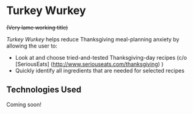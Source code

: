 # Turkey Wurkey

~~(Very lame working title)~~

*Turkey Wurkey* helps reduce Thanksgiving meal-planning anxiety by allowing the user to:
* Look at and choose tried-and-tested Thanksgiving-day recipes (c/o [SeriousEats] (http://www.seriouseats.com/thanksgiving) )
* Quickly identify all ingredients that are needed for selected recipes

## Technologies Used
Coming soon!
